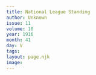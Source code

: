 ```yaml
---
title: National League Standing
author: Unknown
issue: 11
volume: 10
year: 1916
month: 41
day: V
tags:
layout: page.njk
image:
---
```


